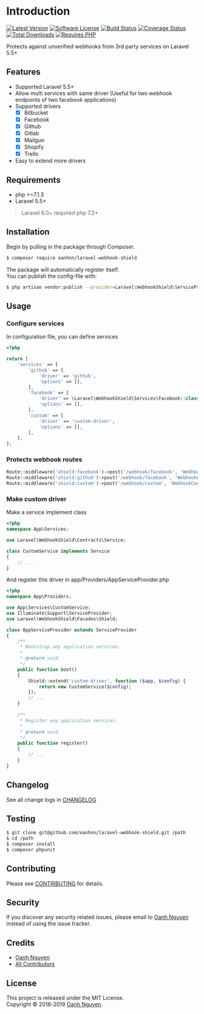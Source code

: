 # Introduction

[![Latest Version](https://img.shields.io/packagist/v/oanhnn/laravel-webhook-shield.svg)](https://packagist.org/packages/oanhnn/laravel-webhook-shield)
[![Software License](https://img.shields.io/github/license/oanhnn/laravel-webhook-shield.svg)](LICENSE.md)
[![Build Status](https://img.shields.io/travis/oanhnn/laravel-webhook-shield/master.svg)](https://travis-ci.org/oanhnn/laravel-webhook-shield)
[![Coverage Status](https://img.shields.io/coveralls/github/oanhnn/laravel-webhook-shield/master.svg)](https://coveralls.io/github/oanhnn/laravel-webhook-shield?branch=master)
[![Total Downloads](https://img.shields.io/packagist/dt/oanhnn/laravel-webhook-shield.svg)](https://packagist.org/packages/oanhnn/laravel-webhook-shield)
[![Requires PHP](https://img.shields.io/travis/php-v/oanhnn/laravel-webhook-shield.svg)](https://travis-ci.org/oanhnn/laravel-webhook-shield)

Protects against unverified webhooks from 3rd party services on Laravel 5.5+

## Features

* Supported Laravel 5.5+
* Allow multi services with same driver (Useful for two webhook endpoints of two facebook applications)
* Supported drivers
   - [x] Bitbucket
   - [x] Facebook
   - [x] Github
   - [x] Gitlab
   - [x] Mailgun
   - [x] Shopify
   - [x] Trello
* Easy to extend more drivers

## Requirements

* php >=7.1.3
* Laravel 5.5+

> Laravel 6.0+ required php 7.2+

## Installation

Begin by pulling in the package through Composer.

```bash
$ composer require oanhnn/laravel-webhook-shield
```

The package will automatically register itself.   
You can publish the config-file with:

```bash
$ php artisan vendor:publish --provider=Laravel\WebhookShield\ServiceProvider
```

## Usage

### Configure services

In configuration file, you can define services

```php
<?php

return [
    'services' => [
        'github' => [
            'driver' => 'github',
            'options' => [],
        ],
        'facebook' => [
            'driver' => \Laravel\WebhookShield\Services\Facebook::class,
            'options' => [],
        ],
        'custom' => [
            'driver' => 'custom-driver',
            'options' => [],
        ],
    ],
];
```

### Protects webhook routes

```php
Route::middleware('shield:facebook')->post('/webhook/facebook', 'WebhookController@facebook');
Route::middleware('shield:github')->post('/webhook/facebook', 'WebhookController@github');
Route::middleware('shield:custom')->post('/webhook/custom', 'WebhookController@custom');
```

### Make custom driver

Make a service implement class

```php
<?php
namespace App\Services;

use Laravel\WebhookShield\Contracts\Service;

class CustomService implements Service
{
    // ...
}
```

And register this driver in app/Providers/AppServiceProvider.php

```php
<?php
namespace App\Providers;

use App\Services\CustomService;
use Illuminate\Support\ServiceProvider;
use Laravel\WebhookShield\Facades\Shield;

class AppServiceProvider extends ServiceProvider
{
    /**
     * Bootstrap any application services.
     *
     * @return void
     */
    public function boot()
    {
        Shield::extend('custom-driver', function ($app, $config) {
            return new CustomService($config);
        });
        // ...
    }
    
    /**
     * Register any application services.
     *
     * @return void
     */
    public function register()
    {
        // ...
    }
}
```

## Changelog

See all change logs in [CHANGELOG](CHANGELOG.md)

## Testing

```bash
$ git clone git@github.com/oanhnn/laravel-webhook-shield.git /path
$ cd /path
$ composer install
$ composer phpunit
```

## Contributing

Please see [CONTRIBUTING](CONTRIBUTING.md) for details.

## Security

If you discover any security related issues, please email to [Oanh Nguyen](mailto:oanhnn.bk@gmail.com) instead of 
using the issue tracker.

## Credits

- [Oanh Nguyen](https://github.com/oanhnn)
- [All Contributors](../../contributors)

## License

This project is released under the MIT License.   
Copyright © 2018-2019 [Oanh Nguyen](https://oanhnn.github.io/).
